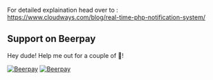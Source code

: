 
For detailed explaination head over to : https://www.cloudways.com/blog/real-time-php-notification-system/ 

## Support on Beerpay
Hey dude! Help me out for a couple of :beers:!

[![Beerpay](https://beerpay.io/shahroznawaz/php-notifications/badge.svg?style=beer-square)](https://beerpay.io/shahroznawaz/php-notifications)  [![Beerpay](https://beerpay.io/shahroznawaz/php-notifications/make-wish.svg?style=flat-square)](https://beerpay.io/shahroznawaz/php-notifications?focus=wish)